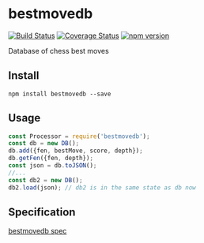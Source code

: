 # bestmovedb
[![Build Status](https://travis-ci.org/Scorpibear/bestmovedb.svg?branch=master)](https://travis-ci.org/Scorpibear/bestmovedb)
[![Coverage Status](https://codecov.io/gh/Scorpibear/bestmovedb/branch/master/graph/badge.svg)](https://codecov.io/gh/Scorpibear/bestmovedb)
[![npm version](https://badge.fury.io/js/bestmovedb.svg)](https://www.npmjs.com/package/bestmovedb)

Database of chess best moves

## Install
```
npm install bestmovedb --save
```

## Usage
```javascript
const Processor = require('bestmovedb');
const db = new DB();
db.add({fen, bestMove, score, depth});
db.getFen({fen, depth});
const json = db.toJSON();
//...
const db2 = new DB();
db2.load(json); // db2 is in the same state as db now
```

## Specification
[bestmovedb spec](./spec/db.spec.js)
